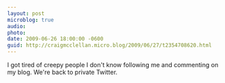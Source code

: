 ```yaml
---
layout: post
microblog: true
audio: 
photo: 
date: 2009-06-26 18:00:00 -0600
guid: http://craigmcclellan.micro.blog/2009/06/27/t2354708620.html
---
```

I got tired of creepy people I don't know following me and commenting on my blog. We're back to private Twitter.
